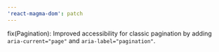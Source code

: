 ```yaml
---
'react-magma-dom': patch
---
```


fix(Pagination): Improved accessibility for classic pagination by adding `aria-current="page"` and `aria-label="pagination"`.
